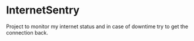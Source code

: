 # InternetSentry

Project to monitor my internet status and in case of downtime try to get the connection back.